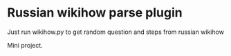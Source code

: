 # Russian wikihow parse plugin
Just run wikihow.py to get random question and steps from russian wikihow

Mini project.
